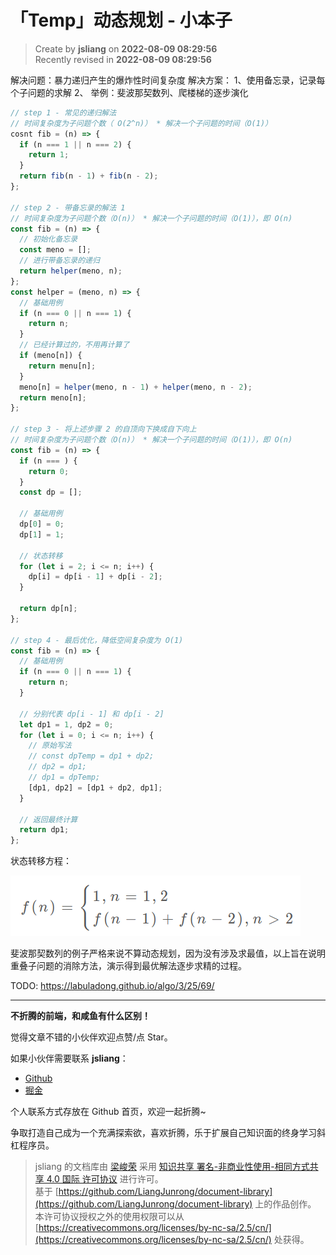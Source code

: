 「Temp」动态规划 - 小本子
===

> Create by **jsliang** on **2022-08-09 08:29:56**  
> Recently revised in **2022-08-09 08:29:56**

解决问题：暴力递归产生的爆炸性时间复杂度
解决方案：
1、使用备忘录，记录每个子问题的求解
2、
举例：斐波那契数列、爬楼梯的逐步演化

```js
// step 1 - 常见的递归解法
// 时间复杂度为子问题个数（ O(2^n)） * 解决一个子问题的时间（O(1)）
cosnt fib = (n) => {
  if (n === 1 || n === 2) {
    return 1;
  }
  return fib(n - 1) + fib(n - 2);
};

// step 2 - 带备忘录的解法 1
// 时间复杂度为子问题个数（O(n)） * 解决一个子问题的时间（O(1)），即 O(n)
const fib = (n) => {
  // 初始化备忘录
  const meno = [];
  // 进行带备忘录的递归
  return helper(meno, n);
};
const helper = (meno, n) => {
  // 基础用例
  if (n === 0 || n === 1) {
    return n;
  }
  // 已经计算过的，不用再计算了
  if (meno[n]) {
    return menu[n];
  }
  meno[n] = helper(meno, n - 1) + helper(meno, n - 2);
  return meno[n];
};

// step 3 - 将上述步骤 2 的自顶向下换成自下向上
// 时间复杂度为子问题个数（O(n)） * 解决一个子问题的时间（O(1)），即 O(n)
const fib = (n) => {
  if (n === ) {
    return 0;
  }
  const dp = [];
  
  // 基础用例
  dp[0] = 0;
  dp[1] = 1;

  // 状态转移
  for (let i = 2; i <= n; i++) {
    dp[i] = dp[i - 1] + dp[i - 2];
  }

  return dp[n];
};

// step 4 - 最后优化，降低空间复杂度为 O(1)
const fib = (n) => {
  // 基础用例
  if (n === 0 || n === 1) {
    return n;
  }

  // 分别代表 dp[i - 1] 和 dp[i - 2]
  let dp1 = 1, dp2 = 0;
  for (let i = 0; i <= n; i++) {
    // 原始写法
    // const dpTemp = dp1 + dp2;
    // dp2 = dp1;
    // dp1 = dpTemp;
    [dp1, dp2] = [dp1 + dp2, dp1];
  }

  // 返回最终计算
  return dp1;
};
```

状态转移方程：

![图](./img/dp-001.png)

斐波那契数列的例子严格来说不算动态规划，因为没有涉及求最值，以上旨在说明重叠子问题的消除方法，演示得到最优解法逐步求精的过程。


TODO: https://labuladong.github.io/algo/3/25/69/

---

**不折腾的前端，和咸鱼有什么区别！**

觉得文章不错的小伙伴欢迎点赞/点 Star。

如果小伙伴需要联系 **jsliang**：

* [Github](https://github.com/LiangJunrong/document-library)
* [掘金](https://juejin.im/user/3403743728515246)

个人联系方式存放在 Github 首页，欢迎一起折腾~

争取打造自己成为一个充满探索欲，喜欢折腾，乐于扩展自己知识面的终身学习斜杠程序员。

> jsliang 的文档库由 [梁峻荣](https://github.com/LiangJunrong) 采用 [知识共享 署名-非商业性使用-相同方式共享 4.0 国际 许可协议](http://creativecommons.org/licenses/by-nc-sa/4.0/) 进行许可。<br/>基于 [https://github.com/LiangJunrong/document-library](https://github.com/LiangJunrong/document-library) 上的作品创作。<br/>本许可协议授权之外的使用权限可以从 [https://creativecommons.org/licenses/by-nc-sa/2.5/cn/](https://creativecommons.org/licenses/by-nc-sa/2.5/cn/) 处获得。
